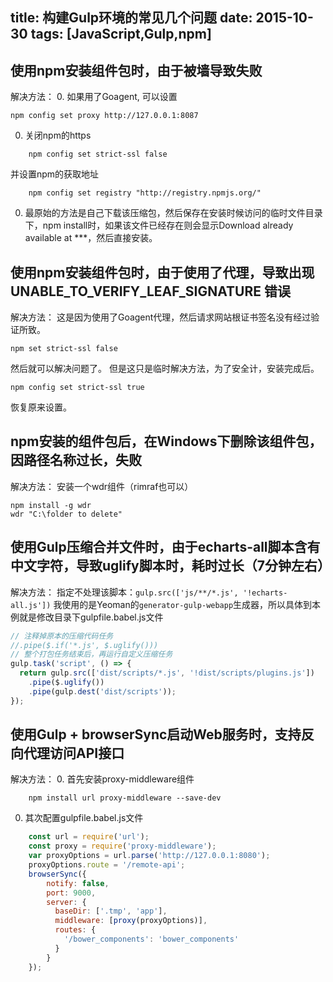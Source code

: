 title: 构建Gulp环境的常见几个问题
date: 2015-10-30
tags: [JavaScript,Gulp,npm]
---
## 使用npm安装组件包时，由于被墙导致失败
解决方法：
0. 如果用了Goagent, 可以设置
``` hash
npm config set proxy http://127.0.0.1:8087
```
0. 关闭npm的https
``` hash
    npm config set strict-ssl false
```
   并设置npm的获取地址
``` hash
    npm config set registry "http://registry.npmjs.org/"
```
0. 最原始的方法是自己下载该压缩包，然后保存在安装时候访问的临时文件目录下，npm install时，如果该文件已经存在则会显示Download already available at ***，然后直接安装。


## 使用npm安装组件包时，由于使用了代理，导致出现 UNABLE_TO_VERIFY_LEAF_SIGNATURE 错误
解决方法：
这是因为使用了Goagent代理，然后请求网站根证书签名没有经过验证所致。
``` hash
npm set strict-ssl false
```
然后就可以解决问题了。
但是这只是临时解决方法，为了安全计，安装完成后。
``` hash
npm config set strict-ssl true
```
恢复原来设置。


## npm安装的组件包后，在Windows下删除该组件包，因路径名称过长，失败
解决方法：
安装一个wdr组件（rimraf也可以）
``` hash
npm install -g wdr
wdr "C:\folder to delete"
```


## 使用Gulp压缩合并文件时，由于echarts-all脚本含有中文字符，导致uglify脚本时，耗时过长（7分钟左右）
解决方法：
指定不处理该脚本：`gulp.src(['js/**/*.js', '!echarts-all.js'])`
我使用的是Yeoman的`generator-gulp-webapp`生成器，所以具体到本例就是修改目录下gulpfile.babel.js文件
``` javascript
// 注释掉原本的压缩代码任务
//.pipe($.if('*.js', $.uglify()))
// 整个打包任务结束后，再运行自定义压缩任务
gulp.task('script', () => {
  return gulp.src(['dist/scripts/*.js', '!dist/scripts/plugins.js'])
    .pipe($.uglify())
    .pipe(gulp.dest('dist/scripts'));
});
```

## 使用Gulp + browserSync启动Web服务时，支持反向代理访问API接口
解决方法：
0. 首先安装proxy-middleware组件
``` hash
    npm install url proxy-middleware --save-dev
```
0. 其次配置gulpfile.babel.js文件
``` javascript
    const url = require('url');
    const proxy = require('proxy-middleware');
    var proxyOptions = url.parse('http://127.0.0.1:8080');
    proxyOptions.route = '/remote-api';
    browserSync({
        notify: false,
        port: 9000,
        server: {
          baseDir: ['.tmp', 'app'],
          middleware: [proxy(proxyOptions)],
          routes: {
            '/bower_components': 'bower_components'
          }
        }
    });
```

